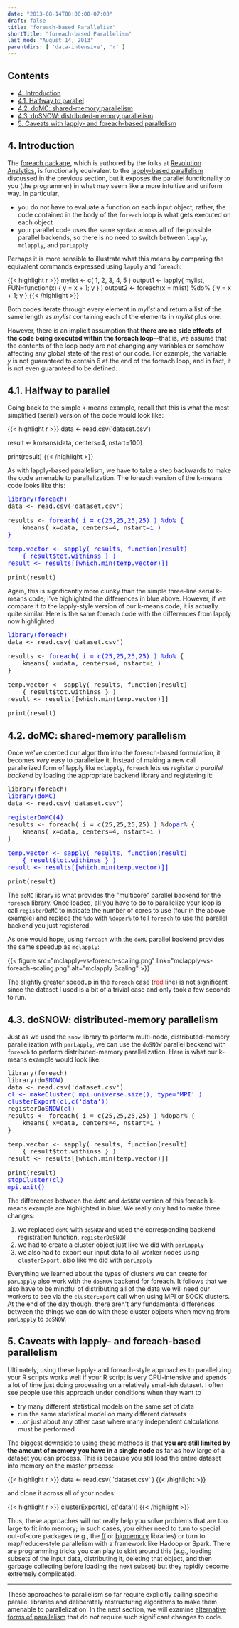```yaml
---
date: "2013-08-14T00:00:00-07:00"
draft: false
title: "foreach-based Parallelism"
shortTitle: "foreach-based Parallelism"
last_mod: "August 14, 2013"
parentdirs: [ 'data-intensive', 'r' ]
---
```


## Contents

* [4. Introduction](#4-introduction)
* [4.1. Halfway to parallel](#4-1-halfway-to-parallel)
* [4.2. doMC: shared-memory parallelism](#4-2-domc-shared-memory-parallelism)
* [4.3. doSNOW: distributed-memory parallelism](#4-3-dosnow-distributed-memory-parallelism)
* [5. Caveats with lapply- and foreach-based parallelism](#5-caveats-with-lapply-and-foreach-based-parallelism)

## 4. Introduction

The [foreach package][foreach cran page], which is authored by the folks at 
[Revolution Analytics][revolution analytics foreach whitepaper], is
functionally equivalent to the [lapply-based parallelism](lapply-parallelism.html)
discussed in the previous section, but it exposes the parallel functionality to
you (the programmer) in what may seem like a more intuitive and uniform way.  In
particular,

* you do not have to evaluate a function on each input object; rather, the code
  contained in the body of the <code>foreach</code> loop is what gets executed
  on each object
* your parallel code uses the same syntax across all of the possible parallel
  backends, so there is no need to switch between <code>lapply</code>,
  <code>mclapply</code>, and <code>parLapply</code>

Perhaps it is more sensible to illustrate what this means by comparing the
equivalent commands expressed using <code>lapply</code> and 
<code>foreach</code>:

<div class="shortcode">
{{< highlight r >}}
mylist &lt;- c( 1, 2, 3, 4, 5 )
output1 &lt;- lapply( mylist, FUN=function(x) { y = x + 1; y } )
output2 &lt;- foreach(x = mlist) %do% { y = x + 1; y }
{{< /highlight >}}
</div>

Both codes iterate through every element in <var>mylist</var> and return a
list of the same length as <var>mylist</var> containing each of the elements
in <var>mylist</var> plus one.

However, there is an implicit assumption that **there are no side 
effects of the code being executed within the foreach loop**--that is, 
we assume that the contents of the loop body are not changing any variables
or somehow affecting any global state of the rest of our code.  For example,
the variable <var>y</var> is not guaranteed to contain 6 at the end of the 
foreach loop, and in fact, it is not even guaranteed to be defined.

## 4.1. Halfway to parallel

Going back to the simple k-means example, recall that this is what the most
simplified (serial) version of the code would look like:

<div class="shortcode">
{{< highlight r >}}
data &lt;- read.csv('dataset.csv')

result &lt;- kmeans(data, centers=4, nstart=100)

print(result)
{{< /highlight >}}
</div>

As with lapply-based parallelism, we have to take a step backwards to make
the code amenable to parallelization.  The foreach version of the k-means code
looks like this:

<pre>
<span style='color:blue'>library(foreach)</span>
data &lt;- read.csv('dataset.csv')

results &lt;- <span style='color:blue'>foreach( i = c(25,25,25,25) ) %do% {</span>
    kmeans( x=data, centers=4, nstart=<span style='color:blue'>i</span> )
<span style='color:blue'>}</span>

<span style='color:blue'>temp.vector &lt;- sapply( results, function(result)</span>
<span style='color:blue'>    { result$tot.withinss } )</span>
<span style='color:blue'>result &lt;- results[[which.min(temp.vector)]]</span>

print(result)
</pre>

Again, this is significantly more clunky than the simple three-line serial
k-means code; I've highlighted the differences in blue above.  However, if we
compare it to the lapply-style version of our k-means code, it is actually quite
similar.  Here is the same foreach code with the differences from lapply now
highlighted:

<pre>
<span style='color:blue'>library(foreach)</span>
data &lt;- read.csv('dataset.csv')

results &lt;- <span style='color:blue'>foreach( i = c(25,25,25,25) ) %do% </span>{
    kmeans( x=data, centers=4, nstart=i )
}

temp.vector &lt;- sapply( results, function(result)
    { result$tot.withinss } )
result &lt;- results[[which.min(temp.vector)]]

print(result)
</pre>

## 4.2. doMC: shared-memory parallelism

Once we've coerced our algorithm into the foreach-based formulation, it
becomes _very_ easy to parallelize it.  Instead of making a new call
parallelized form of lapply like <code>mclapply</code>, <code>foreach</code>
lets us _register a parallel backend_ by loading the appropriate backend
library and registering it:

<pre>
library(foreach)
<span style='color:blue'>library(doMC)</span>
data &lt;- read.csv('dataset.csv')

<span style='color:blue'>registerDoMC(4)</span>
results &lt;- foreach( i = c(25,25,25,25) ) %do<span style='color:blue'>par</span>% {
    kmeans( x=data, centers=4, nstart=i )
}

<span style='color:blue'>temp.vector &lt;- sapply( results, function(result)</span>
<span style='color:blue'>    { result$tot.withinss } )</span>
<span style='color:blue'>result &lt;- results[[which.min(temp.vector)]]</span>

print(result)
</pre>

The <code>doMC</code> library is what provides the "multicore" parallel 
backend for the <code>foreach</code> library.  Once loaded, all you have to do
to parallelize your loop is call <code>registerDoMC</code> to indicate the 
number of cores to use (four in the above example) and replace the <code>%do</code>
with <code>%dopar%</code> to tell <code>foreach</code> to use the parallel 
backend you just registered.

As one would hope, using <code>foreach</code> with the <code>doMC</code>
parallel backend provides the same speedup as <code>mclapply</code>:

<div class="shortcode">
{{< figure src="mclapply-vs-foreach-scaling.png" link="mclapply-vs-foreach-scaling.png" alt="mclapply Scaling" >}}
</div>

The slightly greater speedup in the <code>foreach</code> case (<span 
style="color:red">red</span> line) is not significant since the dataset I used 
is a bit of a trivial case and only took a few seconds to run.

## 4.3. doSNOW: distributed-memory parallelism

Just as we used the <code>snow</code> library to perform multi-node, 
distributed-memory parallelization with <code>parLapply</code>, we can use the
<code>doSNOW</code> parallel backend with <code>foreach</code> to perform
distributed-memory parallelization.  Here is what our k-means example would look
like:

<pre>
library(foreach)
library(do<span style='color:blue'>SNOW</span>)
data &lt;- read.csv('dataset.csv')
<span style='color:blue'>cl &lt;- makeCluster( mpi.universe.size(), type='MPI' )</span>
<span style='color:blue'>clusterExport(cl,c('data'))</span>
registerDo<span style='color:blue'>SNOW</span>(<span style='color:blue'>cl</span>)
results &lt;- foreach( i = c(25,25,25,25) ) %dopar% {
    kmeans( x=data, centers=4, nstart=i )
}

temp.vector &lt;- sapply( results, function(result) 
    { result$tot.withinss } )
result &lt;- results[[which.min(temp.vector)]]

print(result)
<span style='color:blue'>stopCluster(cl)</span>
<span style='color:blue'>mpi.exit()</span>
</pre>

The differences between the <code>doMC</code> and <code>doSNOW</code> version
of this foreach k-means example are highlighted in blue.  We really only had to 
make three changes:

1. we replaced <code>doMC</code> with <code>doSNOW</code> and used the
   corresponding backend registration function, <code>registerDoSNOW</code>
2. we had to create a cluster object just like we did with
   <code>parLapply</code>
3. we also had to export our input data to all worker nodes using
   <code>clusterExport</code>, also like we did with <code>parLapply</code>

Everything we learned about the types of clusters we can create for 
<code>parLapply</code> also work with the <code>doSNOW</code> backend for
foreach.  It follows that we also have to be mindful of distributing all of 
the data we will need our workers to see via the <code>clusterExport</code> 
call when using MPI or SOCK clusters.  At the end of the day though, there 
aren't any fundamental differences between the things we can do with these 
cluster objects when moving from <code>parLapply</code> to <code>doSNOW</code>.

## 5. Caveats with lapply- and foreach-based parallelism

Ultimately, using these lapply- and foreach-style approaches to 
parallelizing your R scripts works well if your R script is very CPU-intensive 
and spends a lot of time just doing processing on a relatively small-ish 
dataset.  I often see people use this approach under conditions when they want 
to

* try many different statistical models on the same set of data
* run the same statistical model on many different datasets
* ...or just about any other case where many independent calculations must be performed

The biggest downside to using these methods is that **you are still limited by
the amount of memory you have in a single node** as far as how large of a
dataset you can process.  This is because you still load the entire dataset
into memory on the master process:

<div class="shortcode">
{{< highlight r >}}
data &lt;- read.csv( 'dataset.csv' )
{{< /highlight >}}
</div>

and clone it across all of your nodes:

<div class="shortcode">
{{< highlight r >}}
clusterExport(cl, c('data'))
{{< /highlight >}}
</div>

Thus, these approaches will not really help you solve problems that are too
large to fit into memory; in such cases, you either need to turn to special
out-of-core packages (e.g., the [ff][ff cran page] or
[bigmemory][bigmemory cran page] libraries) or turn to map/reduce-style
parallelism with a framework like Hadoop or Spark.  There are programming
tricks you can play to skirt around this (e.g., loading subsets of the input
data, distributing it, deleting that object, and then garbage collecting
before loading the next subset) but they rapidly become extremely complicated.

<hr>

These approaches to parallelism so far require explicitly calling specific
parallel libraries and deliberately restructuring algorithms to make them
amenable to parallelization.  In the next section, we will examine 
[alternative forms of parallelism](alternative-parallelism.html) that do _not_
require such significant changes to code.

<!-- references -->
[my parallel r github repository]: https://github.com/glennklockwood/paraR/tree/master/kmeans
[running r on hpc clusters]: on-hpc.html
[whats killing cloud interconnect performance]: http://glennklockwood.blogspot.com/2013/06/whats-killing-cloud-interconnect.html
[foreach cran page]: http://cran.r-project.org/web/packages/foreach/index.html
[revolution analytics foreach whitepaper]: http://www.revolutionanalytics.com/whitepaper/using-foreach-package-r-combine-iterators-and-other-functions
[ff cran page]: http://cran.r-project.org/web/packages/ff/index.html
[bigmemory cran page]: http://cran.r-project.org/web/packages/bigmemory/index.html
